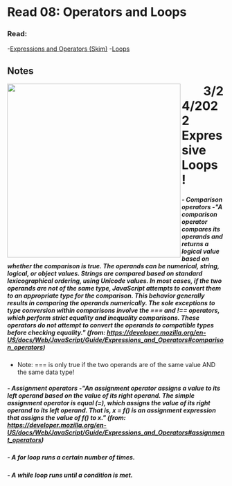 # Read 08: Operators and Loops
### Read:
-[Expressions and Operators (Skim)](https://developer.mozilla.org/en-US/docs/Web/JavaScript/Guide/Expressions_and_Operators)
-[Loops](https://developer.mozilla.org/en-US/docs/Web/JavaScript/Guide/Loops_and_iteration)

## Notes

<img src="https://images.unsplash.com/photo-1618869541271-160652bd13d5?ixlib=rb-1.2.1&ixid=MnwxMjA3fDB8MHxwaG90by1wYWdlfHx8fGVufDB8fHx8&auto=format&fit=crop&w=1473&q=80" ALIGN="left" width="400"/> 
<h1 style="display:inline; padding:50px"> 3/24/2022 Expressive Loops! </h1>

##### - Comparison operators -"A comparison operator compares its operands and returns a logical value based on whether the comparison is true. The operands can be numerical, string, logical, or object values. Strings are compared based on standard lexicographical ordering, using Unicode values. In most cases, if the two operands are not of the same type, JavaScript attempts to convert them to an appropriate type for the comparison. This behavior generally results in comparing the operands numerically. The sole exceptions to type conversion within comparisons involve the === and !== operators, which perform strict equality and inequality comparisons. These operators do not attempt to convert the operands to compatible types before checking equality." (from: https://developer.mozilla.org/en-US/docs/Web/JavaScript/Guide/Expressions_and_Operators#comparison_operators)

* Note: === is only true if the two operands are of the same value AND the same data type!

##### - Assignment operators -"An assignment operator assigns a value to its left operand based on the value of its right operand. The simple assignment operator is equal (=), which assigns the value of its right operand to its left operand. That is, x = f() is an assignment expression that assigns the value of f() to x." (from: https://developer.mozilla.org/en-US/docs/Web/JavaScript/Guide/Expressions_and_Operators#assignment_operators)

##### - A for loop runs a certain number of times.
##### - A while loop runs until a condition is met.
